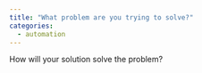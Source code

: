 ```yaml
---
title: "What problem are you trying to solve?"
categories:
  - automation
---
```


How will your solution solve the problem?
